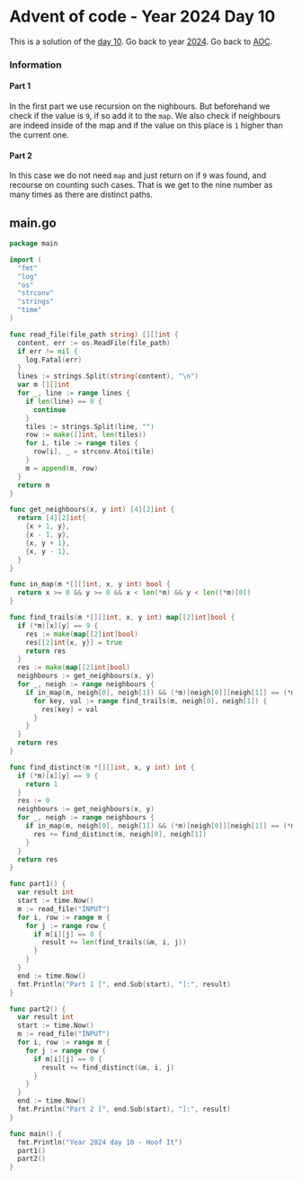 # Advent of code - Year 2024 Day 10

This is a solution of the [day 10](https://adventofcode.com/2024/day/10). Go back to year [2024](2024.md). Go back to [AOC](../adventofcode.md).

### Information

#### Part 1

In the first part we use recursion on the nighbours. But beforehand we check if the value is `9`, if so add it to the `map`. We also check if neighbours are indeed inside of the map and if the value on this place is `1` higher than the current one.

#### Part 2

In this case we do not need `map` and just return on if `9` was found, and recourse on counting such cases. That is we get to the nine number as many times as there are distinct paths.


## main.go

```go
package main

import (
  "fmt"
  "log"
  "os"
  "strconv"
  "strings"
  "time"
)

func read_file(file_path string) [][]int {
  content, err := os.ReadFile(file_path)
  if err != nil {
    log.Fatal(err)
  }
  lines := strings.Split(string(content), "\n")
  var m [][]int
  for _, line := range lines {
    if len(line) == 0 {
      continue
    }
    tiles := strings.Split(line, "")
    row := make([]int, len(tiles))
    for i, tile := range tiles {
      row[i], _ = strconv.Atoi(tile)
    }
    m = append(m, row)
  }
  return m
}

func get_neighbours(x, y int) [4][2]int {
  return [4][2]int{
    {x + 1, y},
    {x - 1, y},
    {x, y + 1},
    {x, y - 1},
  }
}

func in_map(m *[][]int, x, y int) bool {
  return x >= 0 && y >= 0 && x < len(*m) && y < len((*m)[0])
}

func find_trails(m *[][]int, x, y int) map[[2]int]bool {
  if (*m)[x][y] == 9 {
    res := make(map[[2]int]bool)
    res[[2]int{x, y}] = true
    return res
  }
  res := make(map[[2]int]bool)
  neighbours := get_neighbours(x, y)
  for _, neigh := range neighbours {
    if in_map(m, neigh[0], neigh[1]) && (*m)[neigh[0]][neigh[1]] == (*m)[x][y]+1 {
      for key, val := range find_trails(m, neigh[0], neigh[1]) {
        res[key] = val
      }
    }
  }
  return res
}

func find_distinct(m *[][]int, x, y int) int {
  if (*m)[x][y] == 9 {
    return 1
  }
  res := 0
  neighbours := get_neighbours(x, y)
  for _, neigh := range neighbours {
    if in_map(m, neigh[0], neigh[1]) && (*m)[neigh[0]][neigh[1]] == (*m)[x][y]+1 {
      res += find_distinct(m, neigh[0], neigh[1])
    }
  }
  return res
}

func part1() {
  var result int
  start := time.Now()
  m := read_file("INPUT")
  for i, row := range m {
    for j := range row {
      if m[i][j] == 0 {
        result += len(find_trails(&m, i, j))
      }
    }
  }
  end := time.Now()
  fmt.Println("Part 1 [", end.Sub(start), "]:", result)
}

func part2() {
  var result int
  start := time.Now()
  m := read_file("INPUT")
  for i, row := range m {
    for j := range row {
      if m[i][j] == 0 {
        result += find_distinct(&m, i, j)
      }
    }
  }
  end := time.Now()
  fmt.Println("Part 2 [", end.Sub(start), "]:", result)
}

func main() {
  fmt.Println("Year 2024 day 10 - Hoof It")
  part1()
  part2()
}
```

